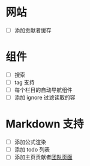 # 网站
- [ ] 添加贡献者缓存

# 组件

- [ ] 搜索
- [ ] tag 支持
- [ ] 每个栏目的自动导航组件
- [ ] 添加 ignore 过滤读取的容

# Markdown 支持

- [ ] 添加公式渲染
- [ ] 添加 todo 列表
- [ ] 添加主页贡献者[团队页面](https://vitepress.dev/zh/reference/default-theme-team-page)

<!-- <script setup>
import { VPTeamMembers } from 'vitepress/theme'

const members = [
  {
    avatar: 'https://www.github.com/yyx990803.png',
    name: 'Evan You',
    title: 'Creator',
    links: [
      { icon: 'github', link: 'https://github.com/yyx990803' },
      { icon: 'twitter', link: 'https://twitter.com/youyuxi' }
    ]
  },
  ...
]
</script>

# Our Team

Say hello to our awesome team.

<VPTeamMembers size="small" :members /> -->